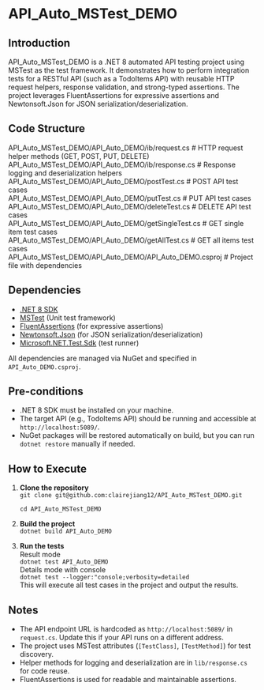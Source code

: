 # API_Auto_MSTest_DEMO

## Introduction

API_Auto_MSTest_DEMO is a .NET 8 automated API testing project using MSTest as the test framework. It demonstrates how to perform integration tests for a RESTful API (such as a TodoItems API) with reusable HTTP request helpers, response validation, and strong-typed assertions. The project leverages FluentAssertions for expressive assertions and Newtonsoft.Json for JSON serialization/deserialization.

## Code Structure
API_Auto_MSTest_DEMO/API_Auto_DEMO/ib/request.cs  # HTTP request helper methods (GET, POST, PUT, DELETE)  
API_Auto_MSTest_DEMO/API_Auto_DEMO/ib/response.cs # Response logging and deserialization helpers  
API_Auto_MSTest_DEMO/API_Auto_DEMO/postTest.cs            # POST API test cases  
API_Auto_MSTest_DEMO/API_Auto_DEMO/putTest.cs             # PUT API test cases  
API_Auto_MSTest_DEMO/API_Auto_DEMO/deleteTest.cs          # DELETE API test cases  
API_Auto_MSTest_DEMO/API_Auto_DEMO/getSingleTest.cs       # GET single item test cases  
API_Auto_MSTest_DEMO/API_Auto_DEMO/getAllTest.cs          # GET all items test cases  
API_Auto_MSTest_DEMO/API_Auto_DEMO/API_Auto_DEMO.csproj   # Project file with dependencies  

## Dependencies

- [.NET 8 SDK](https://dotnet.microsoft.com/download)
- [MSTest](https://www.nuget.org/packages/MSTest) (Unit test framework)
- [FluentAssertions](https://www.nuget.org/packages/FluentAssertions) (for expressive assertions)
- [Newtonsoft.Json](https://www.nuget.org/packages/Newtonsoft.Json) (for JSON serialization/deserialization)
- [Microsoft.NET.Test.Sdk](https://www.nuget.org/packages/Microsoft.NET.Test.Sdk) (test runner)

All dependencies are managed via NuGet and specified in `API_Auto_DEMO.csproj`.

## Pre-conditions

- .NET 8 SDK must be installed on your machine.
- The target API (e.g., TodoItems API) should be running and accessible at `http://localhost:5089/`.
- NuGet packages will be restored automatically on build, but you can run `dotnet restore` manually if needed.

## How to Execute

1. **Clone the repository**   
    ``git clone git@github.com:clairejiang12/API_Auto_MSTest_DEMO.git``  

    ``cd API_Auto_MSTest_DEMO``
2. **Build the project**   
   ``dotnet build API_Auto_DEMO``
3. **Run the tests**  
   Result mode  
   ``dotnet test API_Auto_DEMO``  
   Details mode with console  
   ``dotnet test --logger:"console;verbosity=detailed``  
   This will execute all test cases in the project and output the results.

## Notes

- The API endpoint URL is hardcoded as `http://localhost:5089/` in `request.cs`. Update this if your API runs on a different address.
- The project uses MSTest attributes (`[TestClass]`, `[TestMethod]`) for test discovery.
- Helper methods for logging and deserialization are in `lib/response.cs` for code reuse.
- FluentAssertions is used for readable and maintainable assertions.
